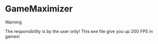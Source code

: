 # GameMaximizer
> [!WARNING]
> The responsibility is by the user only!
This exe file give you up 200 FPS in games!
